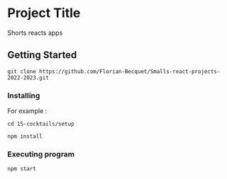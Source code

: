# Project Title

Shorts reacts apps

## Getting Started

```
git clone https://github.com/Florian-Becquet/Smalls-react-projects-2022-2023.git
```

### Installing

For example :
```
cd 15-cocktails/setup
```

```
npm install 
```

### Executing program

```
npm start
```


 

